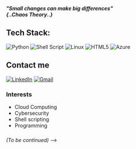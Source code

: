 



_**"Small changes can make big differences"**_ <br />
                                  _**{..Chaos Theory..}**_ 

## Tech Stack:

![Python](https://img.shields.io/badge/python-3670A0?style=for-the-badge&logo=python&logoColor=ffdd54) 
![Shell Script](https://img.shields.io/badge/shell_script-%23121011.svg?style=for-the-badge&logo=gnu-bash&logoColor=white)
![Linux](https://img.shields.io/badge/Linux-FCC624?style=for-the-badge&logo=linux&logoColor=black) 
![HTML5](https://img.shields.io/badge/html5-%23E34F26.svg?style=for-the-badge&logo=html5&logoColor=white) 
![Azure](https://img.shields.io/badge/azure-%230072C6.svg?style=for-the-badge&logo=azure-devops&logoColor=white) 

## Contact me

[![LinkedIn](https://img.shields.io/badge/connect-%230077B5.svg?&style=for-the-badge&logo=linkedin)](www.linkedin.com/in/tiziana-orlando/)
[![Gmail](https://img.shields.io/badge/Gmail-D14836?style=for-the-badge&logo=gmail&logoColor=white)](tizianaorlando87@gmail.com)

### Interests 

 * Cloud Computing <br />
 * Cybersecurity <br />
 * Shell scripting <br />
 * Programming <br />

###
_(To be continued)_ --> 
